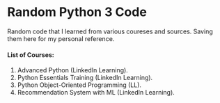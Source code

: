 # Random Python 3 Code

Random code that I learned from various coureses and sources. Saving them here for my personal reference.

#### List of Courses:
1. Advanced Python (LinkedIn Learning).
2. Python Essentials Training (LinkedIn Learning).
3. Python Object-Oriented Programming (LL).
4. Recommendation System with ML (LinkedIn Learning).
